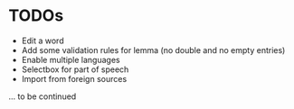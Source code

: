 TODOs
=====

- Edit a word
- Add some validation rules for lemma (no double and no empty entries)
- Enable multiple languages
- Selectbox for part of speech
- Import from foreign sources

... to be continued

